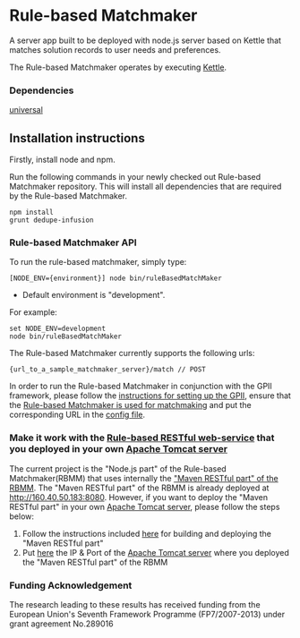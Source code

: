 Rule-based Matchmaker
================

A server app built to be deployed with node.js server based on Kettle that
matches solution records to user needs and preferences.

The Rule-based Matchmaker operates by executing [Kettle](http://wiki.fluidproject.org/display/fluid/Kettle).

### Dependencies

[universal](https://github.com/GPII/universal)

Installation instructions
-

Firstly, install node and npm.

Run the following commands in your newly checked out Rule-based Matchmaker
repository. This will install all dependencies that are required by the Rule-based
Matchmaker.

    npm install
	grunt dedupe-infusion
	
### Rule-based Matchmaker API

To run the rule-based matchmaker, simply type:

    [NODE_ENV={environment}] node bin/ruleBasedMatchMaker

- Default environment is "development".

For example:

	set NODE_ENV=development
    node bin/ruleBasedMatchMaker

The Rule-based Matchmaker currently supports the following urls:

    {url_to_a_sample_matchmaker_server}/match // POST
	
In order to run the Rule-based Matchmaker in conjunction with the GPII framework, please follow the [instructions for setting up the GPII](http://wiki.gpii.net/w/Setting_Up_Your_Development_Environment), ensure that the [Rule-based Matchmaker is used for matchmaking](https://github.com/NickKaklanis/RuleBased_MatchMaker/blob/master/testData/universal/gpii/matchMakerFramework/src/MatchMakerFramework.js#L74) and put the corresponding URL in the [config file](https://github.com/NickKaklanis/RuleBased_MatchMaker/blob/master/testData/universal/gpii/matchMakerFramework/configs/rbmm.cloud.json#L18-L20). 

### Make it work with the [Rule-based RESTful web-service](https://github.com/NickKaklanis/RuleBasedMatchMaker_RESTful_WS_Maven/tree/review3) that you deployed in your own [Apache Tomcat server](http://tomcat.apache.org/)

The current project is the "Node.js part" of the Rule-based Matchmaker(RBMM) that uses internally the ["Maven RESTful part" of the RBMM](https://github.com/NickKaklanis/RuleBasedMatchMaker_RESTful_WS_Maven/tree/review3).
The "Maven RESTful part" of the RBMM is already deployed at http://160.40.50.183:8080.
However, if you want to deploy the "Maven RESTful part" in your own [Apache Tomcat server](http://tomcat.apache.org/), please follow the steps below:
1) Follow the instructions included [here](https://github.com/NickKaklanis/RuleBasedMatchMaker_RESTful_WS_Maven/tree/review3) for building and deploying the "Maven RESTful part"
2) Put [here](https://github.com/NickKaklanis/RuleBased_MatchMaker/blob/master/lib/RuleBasedMatchMaker.js#L34) the IP & Port of the [Apache Tomcat server](http://tomcat.apache.org/) where you deployed the "Maven RESTful part" of the RBMM
	
### Funding Acknowledgement

The research leading to these results has received funding from the European
Union's Seventh Framework Programme (FP7/2007-2013) under grant agreement No.289016

